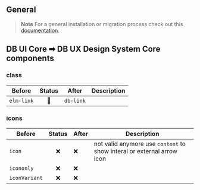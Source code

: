 ## General

> **Note**
> For a general installation or migration process check out this [documentation](https://www.npmjs.com/package/@db-ux/core-components).

## DB UI Core ➡ DB UX Design System Core components

### class

| Before     | Status | After     | Description |
| ---------- | :----: | --------- | ----------- |
| `elm-link` |   🔁   | `db-link` |             |

### icons

| Before        | Status | After | Description                                                            |
| ------------- | :----: | ----- | ---------------------------------------------------------------------- |
| `icon`        |   ❌   | ❌    | not valid anymore use `content` to show interal or external arrow icon |
| `icononly`    |   ❌   | ❌    |                                                                        |
| `iconVariant` |   ❌   | ❌    |                                                                        |
